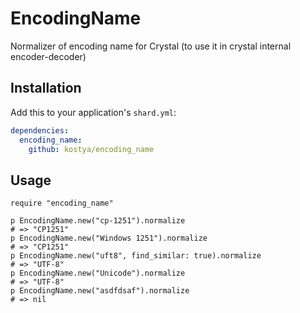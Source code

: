 # EncodingName

Normalizer of encoding name for Crystal (to use it in crystal internal encoder-decoder)

## Installation


Add this to your application's `shard.yml`:

```yaml
dependencies:
  encoding_name:
    github: kostya/encoding_name
```


## Usage


```crystal
require "encoding_name"

p EncodingName.new("cp-1251").normalize
# => "CP1251"
p EncodingName.new("Windows 1251").normalize
# => "CP1251"
p EncodingName.new("uft8", find_similar: true).normalize
# => "UTF-8"
p EncodingName.new("Unicode").normalize
# => "UTF-8"
p EncodingName.new("asdfdsaf").normalize
# => nil

```
